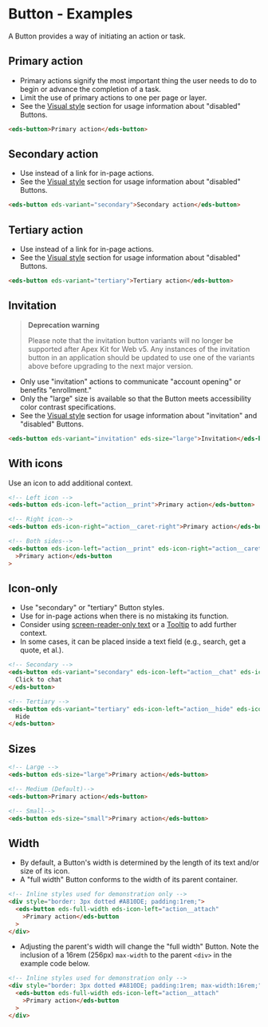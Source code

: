 # Button - Examples

A Button provides a way of initiating an action or task.

## Primary action

- Primary actions signify the most important thing the user needs to do to begin or advance the completion of a task.
- Limit the use of primary actions to one per page or layer.
- See the [Visual style](/components/button/button.html?tab=design#visual-style) section for usage information about "disabled" Buttons.

```html
<eds-button>Primary action</eds-button>
```

## Secondary action

- Use instead of a link for in-page actions.
- See the [Visual style](/components/button/button.html?tab=design#visual-style) section for usage information about "disabled" Buttons.

```html
<eds-button eds-variant="secondary">Secondary action</eds-button>
```

## Tertiary action

- Use instead of a link for in-page actions.
- See the [Visual style](/components/button/button.html?tab=design#visual-style) section for usage information about "disabled" Buttons.

```html
<eds-button eds-variant="tertiary">Tertiary action</eds-button>
```

## Invitation

> **Deprecation warning**
>
> Please note that the invitation button variants will no longer be supported after Apex Kit for Web v5.
> Any instances of the invitation button in an application should be updated to use one of the variants above before upgrading to the next major version.

- Only use "invitation" actions to communicate "account opening" or benefits "enrollment."
- Only the "large" size is available so that the Button meets accessibility color contrast specifications.
- See the [Visual style](/components/button/button.html?tab=design#visual-style) section for usage information about "invitation" and "disabled" Buttons.

```html
<eds-button eds-variant="invitation" eds-size="large">Invitation</eds-button>
```

## With icons

Use an icon to add additional context.

```html
<!-- Left icon -->
<eds-button eds-icon-left="action__print">Primary action</eds-button>

<!-- Right icon-->
<eds-button eds-icon-right="action__caret-right">Primary action</eds-button>

<!-- Both sides-->
<eds-button eds-icon-left="action__print" eds-icon-right="action__caret-right"
  >Primary action</eds-button
>
```

## Icon-only

- Use "secondary" or "tertiary" Button styles.
- Use for in-page actions when there is no mistaking its function.
- Consider using [screen-reader-only text](/components/button/button.html?tab=accessibility#icon-only-1) or a [Tooltip](/components/tooltip/tooltip.html) to add further context.
- In some cases, it can be placed inside a text field (e.g., search, get a quote, et al.).

```html
<!-- Secondary -->
<eds-button eds-variant="secondary" eds-icon-left="action__chat" eds-icon-only>
  Click to chat
</eds-button>

<!-- Tertiary -->
<eds-button eds-variant="tertiary" eds-icon-left="action__hide" eds-icon-only>
  Hide
</eds-button>
```

## Sizes

```html
<!-- Large -->
<eds-button eds-size="large">Primary action</eds-button>

<!-- Medium (Default)-->
<eds-button>Primary action</eds-button>

<!-- Small-->
<eds-button eds-size="small">Primary action</eds-button>
```

## Width

- By default, a Button's width is determined by the length of its text and/or size of its icon.
- A "full width" Button conforms to the width of its parent container.

```html
<!-- Inline styles used for demonstration only -->
<div style="border: 3px dotted #A810DE; padding:1rem;">
  <eds-button eds-full-width eds-icon-left="action__attach"
    >Primary action</eds-button
  >
</div>
```

- Adjusting the parent's width will change the "full width" Button. Note the inclusion of a 16rem (256px) `max-width` to the parent `<div>` in the example code below.

```html
<!-- Inline styles used for demonstration only -->
<div style="border: 3px dotted #A810DE; padding:1rem; max-width:16rem;">
  <eds-button eds-full-width eds-icon-left="action__attach"
    >Primary action</eds-button
  >
</div>
```
